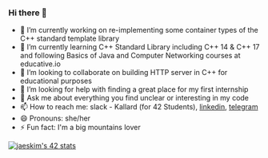 ### Hi there 👋

- 🔭 I’m currently working on re-implementing some container types of the C++ standard template library
- 🌱 I’m currently learning C++ Standard Library including C++ 14 & C++ 17 and following Basics of Java and Computer Networking courses at educative.io
- 👯 I’m looking to collaborate on building HTTP server in C++ for educational purposes
- 🤔 I’m looking for help with finding a great place for my first internship
- 💬 Ask me about everything you find unclear or interesting in my code
- 📫 How to reach me: slack - Kallard (for 42 Students), [linkedin](https://www.linkedin.com/in/aa-smirnova), [telegram](https://t.me/oykelrae)
- 😄 Pronouns: she/her
- ⚡ Fun fact: I'm a big mountains lover

[![jaeskim's 42 stats](https://badge42.herokuapp.com/api/stats/kallard)](https://github.com/JaeSeoKim/badge42)
